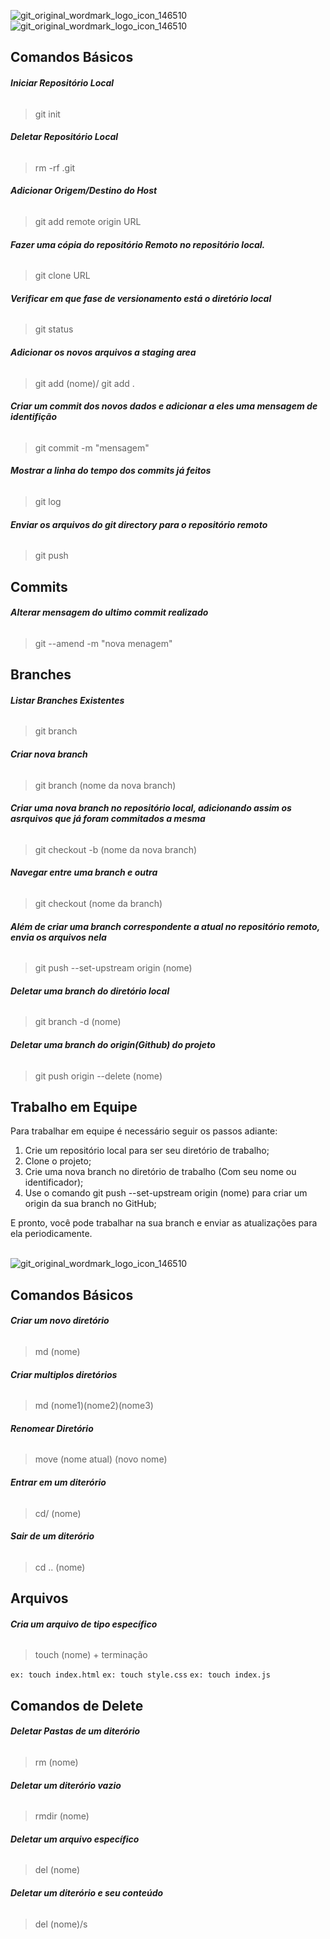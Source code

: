 ![git_original_wordmark_logo_icon_146510](https://icon-icons.com/icons2/2699/PNG/128/git_scm_logo_icon_170096.png) 
![git_original_wordmark_logo_icon_146510](https://icon-icons.com/icons2/2648/PNG/128/dev_git_icon_160763.png) 
		
<h2>Comandos Básicos</h2>
	     	 
<h6><b>Iniciar Repositório Local</b></h6>

> git init

<h6><b>Deletar Repositório Local</b></h6>

> rm -rf .git
      	   	         
<h6><b>Adicionar Origem/Destino do Host</b></h6>

> git add remote origin URL 
	        
<h6><b>Fazer uma cópia do repositório Remoto no repositório local.</b></h6>  
		
> git clone URL
	
<h6><b>Verificar em que fase de versionamento está o diretório local</b></h6>

> git status 
	      
<h6><b>Adicionar os novos arquivos a staging area</b></h6> 	        
	
> git add (nome)/ git add .
	
<h6><b>Criar um commit dos novos dados e adicionar a eles uma mensagem
de identifição</b></h6>		
	
> git commit -m  "mensagem"
         	
<h6><b>Mostrar a linha do tempo dos commits já feitos</b></h6>
		
> git log 
	
<h6><b>Enviar os arquivos do git directory para o repositório remoto</b></h6>	
	
> git push 

	
<h2>Commits</h2>

<h6><b>Alterar mensagem do ultimo commit realizado</b></h6>

> git --amend -m "nova menagem"
		
		
		
<h2>Branches</h2>

<h6><b>Listar Branches Existentes</b></h6>

> git branch

<h6><b>Criar nova branch</b></h6>

> git branch (nome da nova branch)

<h6><b>Criar uma nova branch no repositório local, adicionando assim os asrquivos que já
foram commitados a mesma</b></h6>

> git checkout -b (nome da nova branch)
	
<h6><b>Navegar entre uma branch e outra</b></h6>        	
	
> git checkout (nome da branch)
		
<h6><b>Além de criar uma branch correspondente a atual no repositório remoto, envia os arquivos nela</b></h6>	

> git push --set-upstream origin (nome)
	
<h6><b>Deletar uma branch do diretório local</b></h6>		
	
> git branch -d (nome)
	
<h6><b>Deletar uma branch do origin(Github) do projeto</b></h6>	
	        
> git push origin --delete (nome)

		
<h2>Trabalho em Equipe</h2>
		
Para trabalhar em equipe é necessário seguir os passos adiante:

<ol>		
<li>Crie um repositório local para ser seu diretório de trabalho;</li>

<li>Clone o projeto;</li>		

<li>Crie uma nova branch no diretório de trabalho (Com seu nome ou identificador);</li>

<li>Use o comando git push --set-upstream origin (nome) para criar um origin da sua branch no GitHub;</li>
		
</ol>

E pronto, você pode trabalhar na sua branch e enviar as atualizações para ela periodicamente.<br><br>


![git_original_wordmark_logo_icon_146510](https://cmder.net/img/logo.svg) 

		
<h2>Comandos Básicos</h2>

<h6><b>Criar um novo diretório</b></h6>	
	        
> md (nome)

<h6><b>Criar multiplos diretórios</b></h6>	
	        
> md (nome1)\(nome2)\(nome3)

<h6><b>Renomear Diretório</b></h6>	
	        
> move (nome atual) (novo nome)

<h6><b>Entrar em um diterório</b></h6>	
	        
> cd/ (nome)

<h6><b>Sair de um diterório</b></h6>	
	        
> cd .. (nome)

<h2>Arquivos</h2>

<h6><b>Cria um arquivo de tipo específico</b></h6>	
	        
> touch (nome) + terminação 

```ex: touch index.html```
```ex: touch style.css```
```ex: touch index.js```

<h2>Comandos de Delete</h2>

<h6><b>Deletar Pastas de um diterório</b></h6>	
	        
> rm (nome)

<h6><b>Deletar um diterório vazio</b></h6>	
	        
> rmdir (nome)

<h6><b>Deletar um arquivo específico</b></h6>	
	        
> del (nome)

<h6><b>Deletar um diterório e seu conteúdo</b></h6>	
	        
> del (nome)/s



